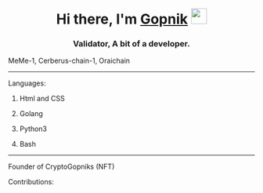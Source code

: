 <h1 align="center">Hi there, I'm <a href="https://t.me/MegaBzlomJopu" target="_blank">Gopnik</a> 
<img src="https://github.com/blackcater/blackcater/raw/main/images/Hi.gif" height="32"/></h1>
<h3 align="center">Validator, A bit of a developer.</h3>

MeMe-1, Cerberus-chain-1, Oraichain
__________________________
Languages:

1) Html and CSS
  
2) Golang
 
4) Python3
 
5) Bash

___________________________

Founder of CryptoGopniks (NFT)

Contributions:
